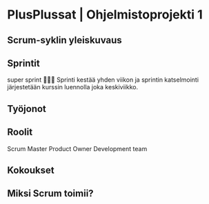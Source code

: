 # PlusPlussat | Ohjelmistoprojekti 1

## Scrum-syklin yleiskuvaus

## Sprintit
super sprint 🏃🏻‍♂️
Sprinti kestää yhden viikon ja sprintin katselmointi järjestetään kurssin luennolla joka keskiviikko.
## Työjonot

## Roolit

Scrum Master
Product Owner
Development team

## Kokoukset


## Miksi Scrum toimii?
